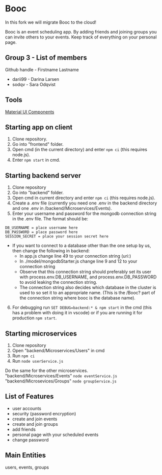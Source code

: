 # Booc
In this fork we will migrate Booc to the cloud!  

Booc is an event scheduling app. 
By adding friends and joining groups you can invite others to your events. Keep track of everything on your personal page.


Group 3 - List of members
---------
Github handle - Firstname Lastname

* darii99 - Darina Larsen
* sodqv - Sara Odqvist



Tools
----------
[Material UI Components](https://mui.com/material-ui/all-components)


Starting app on client
---------
1. Clone repository.
2. Go into "frontend" folder.
3. Open cmd (in the current directory) and enter ```npm ci``` (this requires node.js).
4. Enter ```npm start``` in cmd.

Starting backend server
---------
1. Clone repository
2. Go into "backend" folder.
3. Open cmd in current directory and enter ```npm ci``` (this requires node.js).
4. Create a .env file (currently you need one .env in the backend directory and one .env in /backend/Microservices/Events).
5. Enter your username and password for the mongodb connection string in the .env file. The format should be:
```
DB_USERNAME = place username here  
DB_PASSWORD = place password here  
SESSION_SECRET = place your session secret here
```

- If you want to connect to a database other than the one setup by us, then change the following in backend:  
    - In app.js change line 49 to your connection string  (uri:)  
    - In ./model/mongodbStarter.js change line 9 and 12 to your connection string  
    - Observe that this connection string should preferably set its user with process.env.DB_USERNAME, and process.env.DB_PASSWORD to avoid leaking the connection string.  
    - The connection string also decides which database in the cluster is used to so set it to an appropriate name. (This is the /Booc? part of the connection string where booc is the database name).  

6. For debugging run ```SET DEBUG=backend:* & npm start``` in the cmd (this has a problem with doing it in vscode) or if you are running it for production ```npm start```.

Starting microservices
---------
1. Clone repository
2. Open "backend/Microservices/Users" in cmd
3. Run ```npm ci```
4. Run ```node userService.js```


Do the same for the other microservices.    
"backend/Microservices/Events" ```node eventService.js```  
"backend/Microsevices/Groups" ```node groupService.js```  




List of Features
----------
- user accounts
- security (password encryption)
- create and join events
- create and join groups
- add friends
- personal page with your scheduled events
- change password

Main Entities
----------
users, events, groups

